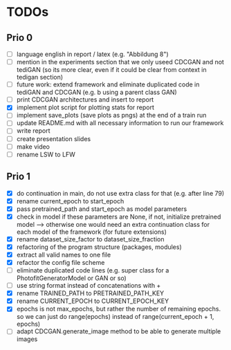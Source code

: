 # TODOs

## Prio 0

- [ ] language english in report / latex (e.g. "Abbildung 8")
- [ ] mention in the experiments section that we only useed CDCGAN and not tediGAN (so its more clear, even if it could be clear from context in tedigan section)
- [ ] future work: extend framework and eliminate duplicated code in tediGAN and CDCGAN (e.g. b using a parent class GAN)
- [ ] print CDCGAN architectures and insert to report
- [x] implement plot script for plotting stats for report
- [ ] implement save_plots (save plots as pngs) at the end of a train run
- [ ] update README.md with all necessary information to run our framework
- [ ] write report
- [ ] create presentation slides
- [ ] make video
- [ ] rename LSW to LFW

## Prio 1

- [x] do continuation in main, do not use extra class for that (e.g. after line 79)
- [x] rename current_epoch to start_epoch
- [x] pass pretrained_path and start_epoch as model parameters
- [x] check in model if these parameters are None, if not, initialize pretrained model --> otherwise one would need an extra continuation class for each model of the framework (for future extensions)
- [x] rename dataset_size_factor to dataset_size_fraction
- [x] refactoring of the program structure (packages, modules)
- [x] extract all valid names to one file
- [x] refactor the config file scheme
- [ ] eliminate duplicated code lines (e.g. super class for a PhotofitGeneratorModel or GAN or so)
- [ ] use string format instead of concatenations with +
- [x] rename TRAINED_PATH to PRETRAINED_PATH_KEY
- [x] rename CURRENT_EPOCH to CURRENT_EPOCH_KEY
- [x] epochs is not max_epochs, but rather the number of remaining epochs. so we can just do range(epochs) instead of range(current_epoch + 1, epochs)
- [ ] adapt CDCGAN.generate_image method to be able to generate multiple images
